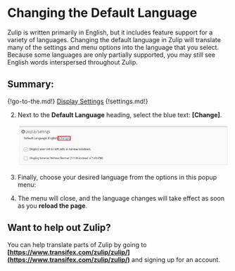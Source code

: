 # Changing the Default Language

Zulip is written primarily in English, but it includes feature support for
a variety of languages. Changing the default language in Zulip will translate
many of the settings and menu options into the language that you select.
Because some languages are only partially supported,
you may still see English words interspersed throughout Zulip.

## Summary:

{!go-to-the.md!} [Display Settings](/#settings/display-settings)
{!settings.md!}

2. Next to the **Default Language** heading, select the blue text: **[Change]**.

    ![Display Settings Menu](/static/images/help/settings-section.png)

3. Finally, choose your desired language from the options in this popup menu:

4. The menu will close, and the language changes will take effect as soon as you **reload the page**.

## Want to help out Zulip?

You can help translate parts of Zulip by going to **[https://www.transifex.com/zulip/zulip/](https://www.transifex.com/zulip/zulip/)** and signing up for an account.

